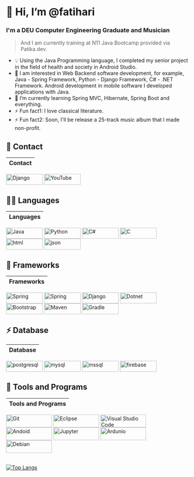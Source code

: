 # 👋 Hi, I’m @fatihari
### I'm a DEU Computer Engineering Graduate and Musician
> And I am currently training at N11 Java Bootcamp provided via Patika.dev.
- 💡  Using the Java Programming language, I completed my senior project in the field of health and society in Android Studio. 
- 👀 I am interested in Web Backend software development, for example, Java - Spring Framework, Python - Django Framework, C# - .NET Framework. Android development in mobile software I developed applications with Java. 
- 🌱 I’m currently learning Spring MVC, Hibernate, Spring Boot and everything.
- ⚡ Fun fact1: I love classical literature.
- ⚡ Fun fact2: Soon, I'll be release a 25-track music album that I made non-profit.


## 📱 Contact
Contact |
------------ |
[<img align="center" width="100px" height="30px" alt="Django" src="https://img.shields.io/badge/LinkedIn-0077B5?style=for-the-badge&logo=linkedin&logoColor=white" />][linkedin]
[<img align="center" width="100px" height="30px" alt="YouTube" src="https://img.shields.io/badge/YouTube-FF0000?style=for-the-badge&logo=youtube&logoColor=white" />][youtube]

## 👩‍💻 Languages
Languages |
------------ |
[<img align="center" alt="Java" width="100px" height="30px" src="https://img.shields.io/badge/Java-ED8B00?style=for-the-badge&logo=java&logoColor=white" />][java]
[<img align="center" alt="Python" width="100px" height="30px" src="https://img.shields.io/badge/Python-FFD43B?style=for-the-badge&logo=python&logoColor=darkgreen" />][python]
[<img align="center" alt="C#" width="100px" height="30px" src="https://img.shields.io/badge/C%23-239120?style=for-the-badge&logo=c-sharp&logoColor=white" />][csharp]
[<img align="center" alt="C" width="100px" height="30px" src="https://img.shields.io/badge/C-00599C?style=for-the-badge&logo=c&logoColor=white" />][c]
[<img align="center" alt="html" width="100px" height="30px" src="https://img.shields.io/badge/HTML5-E34F26?style=for-the-badge&logo=html5&logoColor=white" />][html]
[<img align="center" alt="json" width="100px" height="30px" src="https://img.shields.io/badge/json-5E5C5C?style=for-the-badge&logo=json&logoColor=white" />][json]

## 🚀 Frameworks
Frameworks |
------------ |
[<img align="center" alt="Spring" width="100px" height="30px" src="https://img.shields.io/badge/Spring-6DB33F?style=for-the-badge&logo=spring&logoColor=white" />][spring]
[<img align="center" alt="Spring" width="100px" height="30px" src="https://img.shields.io/badge/Spring_Boot-F2F4F9?style=for-the-badge&logo=spring-boot" />][spring]
[<img align="center" alt="Django" width="100px" height="30px" src="https://img.shields.io/badge/Django-092E20?style=for-the-badge&logo=django&logoColor=green" />][django]
[<img align="center" alt="Dotnet" width="100px" height="30px" src="https://img.shields.io/badge/.NET-512BD4?style=for-the-badge&logo=dotnet&logoColor=whit" />][dotnet]
[<img align="center" alt="Bootstrap" width="100px" height="30px" src="https://img.shields.io/badge/Bootstrap-563D7C?style=for-the-badge&logo=bootstrap&logoColor=white" />][bootstrap]
[<img align="center" alt="Maven" width="100px" height="30px" src="https://img.shields.io/badge/apache_maven-C71A36?style=for-the-badge&logo=apachemaven&logoColor=white" />][maven]
[<img align="center" alt="Gradle" width="100px" height="30px" src="https://img.shields.io/badge/gradle-02303A?style=for-the-badge&logo=gradle&logoColor=white" />][gradle]

## ⚡ Database 
Database |
------------ |
[<img align="center" alt="postgresql" width="100px" height="30px" src="https://img.shields.io/badge/PostgreSQL-316192?style=for-the-badge&logo=postgresql&logoColor=white" />][postgresql]
[<img align="center" alt="mysql" width="100px" height="30px" src="https://img.shields.io/badge/MySQL-00000F?style=for-the-badge&logo=mysql&logoColor=white" />][mysql]
[<img align="center" alt="mssql" width="100px" height="30px" src="https://img.shields.io/badge/Microsoft%20SQL%20Server-CC2927?style=for-the-badge&logo=microsoft%20sql%20server&logoColor=white" />][mssql]
[<img align="center" alt="firebase" width="100px" height="30px" src="https://img.shields.io/badge/firebase-ffca28?style=for-the-badge&logo=firebase&logoColor=black" />][firebase]

## 🚀 Tools and Programs
Tools and Programs |
------------ |
[<img align="center" alt="Git" width="125px" height="35px" src="https://img.shields.io/badge/Git-F05032?style=for-the-badge&logo=git&logoColor=white" />][git]
[<img align="center" alt="Eclipse" width="125px" height="35px" src="https://img.shields.io/badge/Eclipse-2C2255?style=for-the-badge&logo=eclipse&logoColor=white" />][eclipse]
[<img align="center" alt="Visual Studio Code" width="125px" height="35px" src="https://img.shields.io/badge/Visual_Studio_Code-0078D4?style=for-the-badge&logo=visual%20studio%20code&logoColor=white" />][vscode]
[<img align="center" alt="Andoid" width="125px" height="35px" src="https://img.shields.io/badge/Android_Studio-3DDC84?style=for-the-badge&logo=android-studio&logoColor=white" />][android]
[<img align="center" alt="Jupyter" width="125px" height="35px" src="https://img.shields.io/badge/Jupyter-F37626.svg?&style=for-the-badge&logo=Jupyter&logoColor=white" />][jupyter]
[<img align="center" alt="Ardunio" width="125px" height="35px" src="https://img.shields.io/badge/Arduino_IDE-00979D?style=for-the-badge&logo=arduino&logoColor=white" />][arduino]
[<img align="center" alt="Debian" width="125px" height="35px" src="https://img.shields.io/badge/Debian-A81D33?style=for-the-badge&logo=debian&logoColor=white" />][debian]

<!---
fatihari/fatihari is a ✨ special ✨ repository because its `README.md` (this file) appears on your GitHub profile.
You can click the Preview link to take a look at your changes.
--->

[youtube]: https://www.youtube.com/watch?v=0V4UAzTyuYs
[linkedin]: https://www.linkedin.com/in/fatiharics/
[django]: https://www.djangoproject.com
[python]: https://www.python.org
[android]: https://developer.android.com/studio
[java]: https://www.oracle.com/tr/java/technologies/javase-downloads.html
[csharp]: https://docs.microsoft.com/tr-tr/dotnet/csharp/
[c]: https:http://www.open-std.org/jtc1/sc22/wg14/
[arduino]: https://docs.arduino.cc
[bootstrap]: https://getbootstrap.com
[html]: https://www.w3.org/html/
[dotnet]: https://docs.microsoft.com/en-us/dotnet/
[firebase]: https://firebase.google.com/docs
[debian]: https://www.debian.org
[eclipse]: https://www.eclipse.org/downloads/
[jupyter]: https://jupyter.org
[vscode]: https://code.visualstudio.com
[spring]: https://spring.io
[json]: http://json.org/
[postgresql]: https://www.postgresql.org 
[mysql]: https://www.mysql.com
[mssql]: https://www.microsoft.com/tr-tr/sql-server/sql-server-downloads
[firebase]: https://firebase.google.com/docs/database
[git]: https://git-scm.com
[maven]: https://maven.apache.org
[gradle]: https://gradle.org
<br />
[![Top Langs](https://github-readme-stats.vercel.app/api/top-langs/?username=fatihari&layout=compact)](https://github.com/anuraghazra/github-readme-stats)

